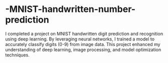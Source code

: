 # -MNIST-handwritten-number-prediction
I completed a project on MNIST handwritten digit prediction and recognition using deep learning. By leveraging neural networks, I trained a model to accurately classify digits (0-9) from image data. This project enhanced my understanding of deep learning, image processing, and model optimization techniques.
